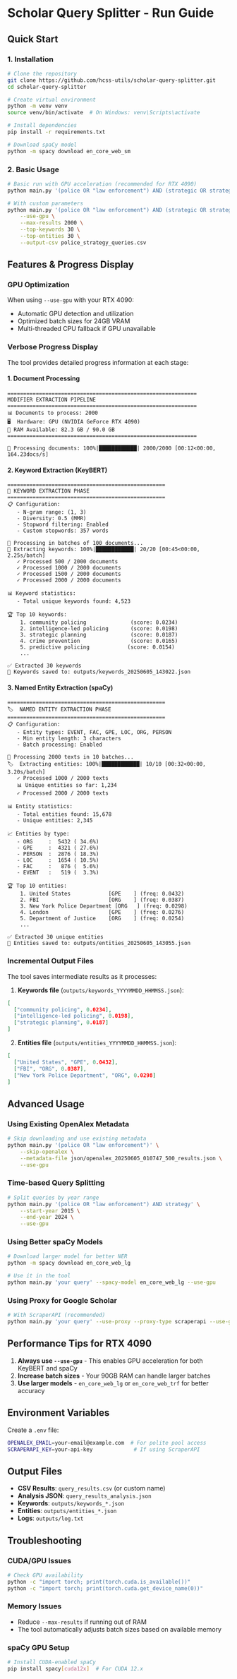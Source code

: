 # Scholar Query Splitter - Run Guide

## Quick Start

### 1. Installation

```bash
# Clone the repository
git clone https://github.com/hcss-utils/scholar-query-splitter.git
cd scholar-query-splitter

# Create virtual environment
python -m venv venv
source venv/bin/activate  # On Windows: venv\Scripts\activate

# Install dependencies
pip install -r requirements.txt

# Download spaCy model
python -m spacy download en_core_web_sm
```

### 2. Basic Usage

```bash
# Basic run with GPU acceleration (recommended for RTX 4090)
python main.py '(police OR "law enforcement") AND (strategic OR strategy)' --use-gpu

# With custom parameters
python main.py '(police OR "law enforcement") AND (strategic OR strategy)' \
    --use-gpu \
    --max-results 2000 \
    --top-keywords 30 \
    --top-entities 30 \
    --output-csv police_strategy_queries.csv
```

## Features & Progress Display

### GPU Optimization
When using `--use-gpu` with your RTX 4090:
- Automatic GPU detection and utilization
- Optimized batch sizes for 24GB VRAM
- Multi-threaded CPU fallback if GPU unavailable

### Verbose Progress Display

The tool provides detailed progress information at each stage:

#### 1. **Document Processing**
```
============================================================
MODIFIER EXTRACTION PIPELINE
============================================================
📊 Documents to process: 2000
🖥️  Hardware: GPU (NVIDIA GeForce RTX 4090)
💾 RAM Available: 82.3 GB / 90.0 GB
============================================================

📝 Processing documents: 100%|████████████| 2000/2000 [00:12<00:00, 164.23docs/s]
```

#### 2. **Keyword Extraction (KeyBERT)**
```
==================================================
🔑 KEYWORD EXTRACTION PHASE
==================================================
📋 Configuration:
   - N-gram range: (1, 3)
   - Diversity: 0.5 (MMR)
   - Stopword filtering: Enabled
   - Custom stopwords: 357 words

🔄 Processing in batches of 100 documents...
🔑 Extracting keywords: 100%|████████████| 20/20 [00:45<00:00, 2.25s/batch]
   ✓ Processed 500 / 2000 documents
   ✓ Processed 1000 / 2000 documents
   ✓ Processed 1500 / 2000 documents
   ✓ Processed 2000 / 2000 documents

📊 Keyword statistics:
   - Total unique keywords found: 4,523

🏆 Top 10 keywords:
    1. community policing              (score: 0.0234)
    2. intelligence-led policing       (score: 0.0198)
    3. strategic planning              (score: 0.0187)
    4. crime prevention                (score: 0.0165)
    5. predictive policing            (score: 0.0154)
    ...

✅ Extracted 30 keywords
💾 Keywords saved to: outputs/keywords_20250605_143022.json
```

#### 3. **Named Entity Extraction (spaCy)**
```
==================================================
🏷️  NAMED ENTITY EXTRACTION PHASE
==================================================
📋 Configuration:
   - Entity types: EVENT, FAC, GPE, LOC, ORG, PERSON
   - Min entity length: 3 characters
   - Batch processing: Enabled

🔄 Processing 2000 texts in 10 batches...
🏷️  Extracting entities: 100%|████████████| 10/10 [00:32<00:00, 3.20s/batch]
   ✓ Processed 1000 / 2000 texts
   📊 Unique entities so far: 1,234
   ✓ Processed 2000 / 2000 texts

📊 Entity statistics:
   - Total entities found: 15,678
   - Unique entities: 2,345

📈 Entities by type:
   - ORG     :  5432 ( 34.6%)
   - GPE     :  4321 ( 27.6%)
   - PERSON  :  2876 ( 18.3%)
   - LOC     :  1654 ( 10.5%)
   - FAC     :   876 (  5.6%)
   - EVENT   :   519 (  3.3%)

🏆 Top 10 entities:
    1. United States            [GPE    ] (freq: 0.0432)
    2. FBI                      [ORG    ] (freq: 0.0387)
    3. New York Police Department [ORG   ] (freq: 0.0298)
    4. London                   [GPE    ] (freq: 0.0276)
    5. Department of Justice    [ORG    ] (freq: 0.0254)
    ...

✅ Extracted 30 unique entities
💾 Entities saved to: outputs/entities_20250605_143055.json
```

### Incremental Output Files

The tool saves intermediate results as it processes:

1. **Keywords file** (`outputs/keywords_YYYYMMDD_HHMMSS.json`):
```json
[
  ["community policing", 0.0234],
  ["intelligence-led policing", 0.0198],
  ["strategic planning", 0.0187]
]
```

2. **Entities file** (`outputs/entities_YYYYMMDD_HHMMSS.json`):
```json
[
  ["United States", "GPE", 0.0432],
  ["FBI", "ORG", 0.0387],
  ["New York Police Department", "ORG", 0.0298]
]
```

## Advanced Usage

### Using Existing OpenAlex Metadata
```bash
# Skip downloading and use existing metadata
python main.py '(police OR "law enforcement")' \
    --skip-openalex \
    --metadata-file json/openalex_20250605_010747_500_results.json \
    --use-gpu
```

### Time-based Query Splitting
```bash
# Split queries by year range
python main.py '(police OR "law enforcement") AND strategy' \
    --start-year 2015 \
    --end-year 2024 \
    --use-gpu
```

### Using Better spaCy Models
```bash
# Download larger model for better NER
python -m spacy download en_core_web_lg

# Use it in the tool
python main.py 'your query' --spacy-model en_core_web_lg --use-gpu
```

### Using Proxy for Google Scholar
```bash
# With ScraperAPI (recommended)
python main.py 'your query' --use-proxy --proxy-type scraperapi --use-gpu
```

## Performance Tips for RTX 4090

1. **Always use `--use-gpu`** - This enables GPU acceleration for both KeyBERT and spaCy
2. **Increase batch sizes** - Your 90GB RAM can handle larger batches
3. **Use larger models** - `en_core_web_lg` or `en_core_web_trf` for better accuracy

## Environment Variables

Create a `.env` file:
```bash
OPENALEX_EMAIL=your-email@example.com  # For polite pool access
SCRAPERAPI_KEY=your-api-key             # If using ScraperAPI
```

## Output Files

- **CSV Results**: `query_results.csv` (or custom name)
- **Analysis JSON**: `query_results_analysis.json`
- **Keywords**: `outputs/keywords_*.json`
- **Entities**: `outputs/entities_*.json`
- **Logs**: `outputs/log.txt`

## Troubleshooting

### CUDA/GPU Issues
```bash
# Check GPU availability
python -c "import torch; print(torch.cuda.is_available())"
python -c "import torch; print(torch.cuda.get_device_name(0))"
```

### Memory Issues
- Reduce `--max-results` if running out of RAM
- The tool automatically adjusts batch sizes based on available memory

### spaCy GPU Setup
```bash
# Install CUDA-enabled spaCy
pip install spacy[cuda12x]  # For CUDA 12.x
```